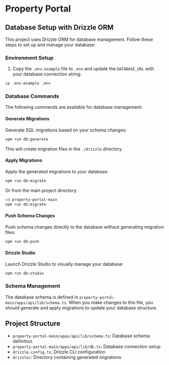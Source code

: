 # Property Portal

## Database Setup with Drizzle ORM

This project uses Drizzle ORM for database management. Follow these steps to set up and manage your database:

### Environment Setup

1. Copy the `.env.example` file to `.env` and update the `DATABASE_URL` with your database connection string:

```bash
cp .env.example .env
```

### Database Commands

The following commands are available for database management:

#### Generate Migrations

Generate SQL migrations based on your schema changes:

```bash
npm run db:generate
```

This will create migration files in the `./drizzle` directory.

#### Apply Migrations

Apply the generated migrations to your database:

```bash
npm run db:migrate
```

Or from the main project directory:

```bash
cd property-portal-main
npm run db:migrate
```

#### Push Schema Changes

Push schema changes directly to the database without generating migration files:

```bash
npm run db:push
```

#### Drizzle Studio

Launch Drizzle Studio to visually manage your database:

```bash
npm run db:studio
```

### Schema Management

The database schema is defined in `property-portal-main/apps/api/lib/schema.ts`. When you make changes to this file, you should generate and apply migrations to update your database structure.

## Project Structure

- `property-portal-main/apps/api/lib/schema.ts`: Database schema definition
- `property-portal-main/apps/api/lib/db.ts`: Database connection setup
- `drizzle.config.ts`: Drizzle CLI configuration
- `drizzle/`: Directory containing generated migrations